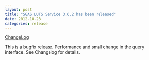 ```yaml
---
layout: post
title: "SGAS LUTS Service 3.6.2 has been released"
date: 2012-10-23
categories: release
---
```

[ChangeLog](http://svn.cs.umu.se:8765/sgas/browser/luts/luts3-service/tags/luts-service-3.6.2/ChangeLog)

This is a bugfix release. Performance and small change in the query
interface. See Changelog for details.
